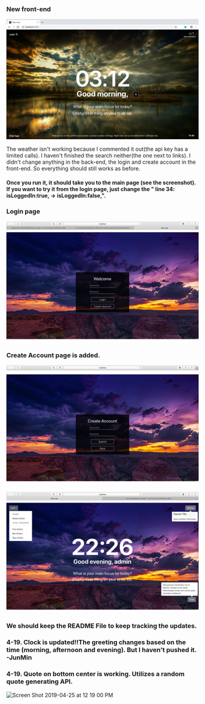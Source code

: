 ### New front-end
![](SreenShot/new.png)

The weather isn't working because I commented it out(the api key has a limited calls). I haven't finished the search neither(the one next to links). I didn't change anything in the back-end, the login and create account in the front-end. So everything should still works as before.
#### Once you run it, it should take you to the main page (see the screenshot). If you want to try it from the login page, just change the " line 34:  isLoggedIn:true, -> isLoggedIn:false,". 


### Login page
![](SreenShot/01.png)

### Create Account page is added.
![](SreenShot/02.png)

![](SreenShot/05.png)
### We should keep the README File to keep tracking the updates.
### 4-19. Clock is updated!!The greeting changes based on the time (morning, afternoon and evening). But I haven't pushed it. -JunMin

### 4-19. Quote on bottom center is working. Utilizes a random quote generating API.
![Screen Shot 2019-04-25 at 12 19 00 PM](https://user-images.githubusercontent.com/45413260/56762454-bf8b4500-6754-11e9-84bb-a9af2254bed4.png)
